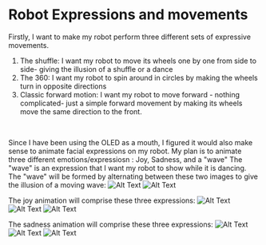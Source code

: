 # Robot Expressions and movements
Firstly, I want to make my robot perform three different sets of expressive movements.
1. The shuffle: I want my robot to move its wheels one by one from side to side- giving the illusion of a shuffle or a dance
2. The 360: I want my robot to spin around in circles by making the wheels turn in opposite directions
3. Classic forward motion: I want my robot to move forward - nothing complicated- just a simple forward movement by making its wheels move the same direction to the front.
</br>

Since I have been using the OLED as a mouth, I figured it would also make sense to animate facial expressions on my robot. My plan is to animate three different emotions/expressiosn : Joy, Sadness, and a "wave"
The "wave" is an expression that I want my robot to show while it is dancing.
</br>
The "wave" will be formed by alternating between these two images to give the illusion of a moving wave: ![Alt Text](https://github.com/BaraaAlJorf/PerformingRobots/blob/master/October4/20201004_212900.jpg) ![Alt Text](https://github.com/BaraaAlJorf/PerformingRobots/blob/master/October4/20201004_212900.jpg)
</br>

The joy animation will comprise these three expressions: ![Alt Text](https://github.com/BaraaAlJorf/PerformingRobots/blob/master/October4/20201004_212900.jpg) ![Alt Text](https://github.com/BaraaAlJorf/PerformingRobots/blob/master/October4/20201004_212900.jpg) ![Alt Text](https://github.com/BaraaAlJorf/PerformingRobots/blob/master/October4/20201004_212900.jpg)
</br>

The sadness animation will comprise these three expressions: ![Alt Text](https://github.com/BaraaAlJorf/PerformingRobots/blob/master/October4/20201004_212900.jpg) ![Alt Text](https://github.com/BaraaAlJorf/PerformingRobots/blob/master/October4/20201004_212900.jpg) ![Alt Text](https://github.com/BaraaAlJorf/PerformingRobots/blob/master/October4/20201004_212900.jpg)
